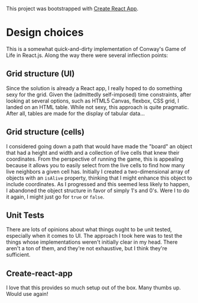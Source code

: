 This project was bootstrapped with [Create React App](https://github.com/facebookincubator/create-react-app).

# Design choices
This is a somewhat quick-and-dirty implementation of Conway's Game of Life in React.js.  Along the way there were several inflection points:

## Grid structure (UI)

Since the solution is already a React app, I really hoped to do something sexy for the grid.  Given the (admittedly self-imposed) time constraints, after looking at several options, such as HTML5 Canvas, flexbox, CSS grid, I landed on an HTML table.  While not sexy, this approach is quite pragmatic.  After all, tables are made for the display of tabular data...

## Grid structure (cells)

I considered going down a path that would have made the "board" an object that had a height and width and a collection of live cells that knew their coordinates.  From the perspective of running the game, this is appealing because it allows you to easily select from the live cells to find how many live neighbors a given cell has.  Initially I created a two-dimensional array of objects with an `isAlive` property, thinking that I might enhance this object to include coordinates.  As I progressed and this seemed less likely to happen, I abandoned the object structure in favor of simply 1's and 0's.  Were I to do it again, I might just go for `true` or `false`.

## Unit Tests

There are lots of opinions about what things ought to be unit tested, especially when it comes to UI.  The approach I took here was to test the things whose implementations weren't initially clear in my head.  There aren't a ton of them, and they're not exhaustive, but I think they're sufficient.

## Create-react-app

I love that this provides so much setup out of the box.  Many thumbs up.  Would use again!